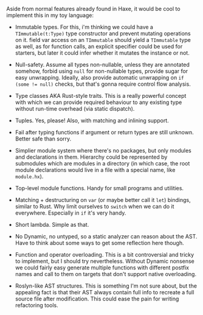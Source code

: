 Aside from normal features already found in Haxe, it would be cool to implement this
in my toy language:

 * Immutable types. For this, i'm thinking we could have a `TImmutable(t:Type)` type
   constructor and prevent mutating operations on it. field var access on an `TImmutable`
   should yield a `TImmutable` type as well, as for function calls, an explicit specifier
   could be used for starters, but later it could infer whether it mutates the instance or not.

 * Null-safety. Assume all types non-nullable, unless they are annotated somehow, forbid using
   `null` for non-nullable types, provide sugar for easy unwrapping. Ideally, also provide
   automatic unwrapping on `if (some != null)` checks, but that's gonna require control flow
   analysis.

 * Type classes AKA Rust-style traits. This is a really powerful concept with which we
   can provide required behaviour to any existing type without run-time overhead (via
   static dispatch).

 * Tuples. Yes, please! Also, with matching and inlining support.

 * Fail after typing functions if argument or return types are still unknown. Better safe than sorry.

 * Simplier module system where there's no packages, but only modules and declarations in them.
   Hierarchy could be represented by submodules which are modules in a directory (in which case,
   the root module declarations would live in a file with a special name, like `module.hx`).

 * Top-level module functions. Handy for small programs and utilities.

 * Matching + destructuring on `var` (or maybe better call it `let`) bindings, similar to
   Rust. Why limit ourselves to `switch` when we can do it everywhere. Especially in `if`
   it's very handy.

 * Short lambda. Simple as that.

 * No Dynamic, no untyped, so a static analyzer can reason about the AST. Have to think about
   some ways to get some reflection here though.

 * Function and operator overloading. This is a bit controversial and tricky to implement,
   but I should try nevertheless. Without Dynamic nonsense we could fairly easy generate multiple
   functions with different postfix names and call to them on targets that don't support native
   overloading.

 * Roslyn-like AST structures. This is something I'm not sure about, but the appealing
   fact is that their AST always contain full info to recreate a full source file after
   modification. This could ease the pain for writing refactoring tools.
